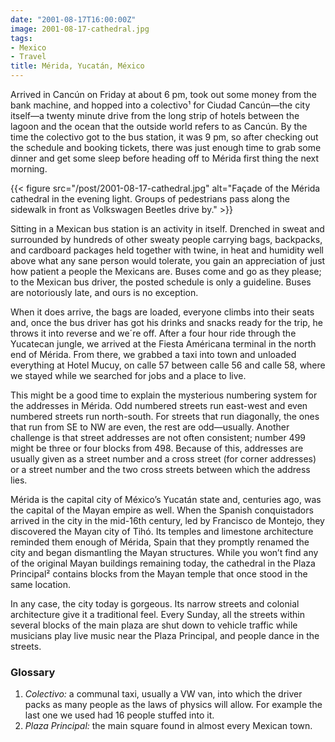 ```yaml
---
date: "2001-08-17T16:00:00Z"
image: 2001-08-17-cathedral.jpg
tags:
- Mexico
- Travel
title: Mérida, Yucatán, México
---
```


Arrived in Cancún on Friday at about 6 pm, took out some money from the bank
machine, and hopped into a colectivo¹ for Ciudad Cancún—the city itself—a
twenty minute drive from the long strip of hotels between the lagoon and the
ocean that the outside world refers to as Cancún. By the time the colectivo got
to the bus station, it was 9 pm, so after checking out the schedule and booking
tickets, there was just enough time to grab some dinner and get some sleep
before heading off to Mérida first thing the next morning.<!--more-->

{{< figure src="/post/2001-08-17-cathedral.jpg" alt="Façade of the Mérida cathedral in the evening light. Groups of pedestrians pass along the sidewalk in front as Volkswagen Beetles drive by." >}}

Sitting in a Mexican bus station is an activity in itself. Drenched in sweat
and surrounded by hundreds of other sweaty people carrying bags, backpacks, and
cardboard packages held together with twine, in heat and humidity well above
what any sane person would tolerate, you gain an appreciation of just how
patient a people the Mexicans are. Buses come and go as they please; to the
Mexican bus driver, the posted schedule is only a guideline. Buses are
notoriously late, and ours is no exception.

When it does arrive, the bags are loaded, everyone climbs into their seats and,
once the bus driver has got his drinks and snacks ready for the trip, he throws
it into reverse and we´re off. After a four hour ride through the Yucatecan
jungle, we arrived at the Fiesta Américana terminal in the north end of Mérida.
From there, we grabbed a taxi into town and unloaded everything at Hotel Mucuy,
on calle 57 between calle 56 and calle 58, where we stayed while we searched
for jobs and a place to live.

This might be a good time to explain the mysterious numbering system for the
addresses in Mérida. Odd numbered streets run east-west and even numbered
streets run north-south. For streets that run diagonally, the ones that run
from SE to NW are even, the rest are odd—usually. Another challenge is that
street addresses are not often consistent; number 499 might be three or four
blocks from 498. Because of this, addresses are usually given as a street
number and a cross street (for corner addresses) or a street number and the two
cross streets between which the address lies.

Mérida is the capital city of México’s Yucatán state and, centuries ago, was
the capital of the Mayan empire as well. When the Spanish conquistadors arrived
in the city in the mid-16th century, led by Francisco de Montejo, they
discovered the Mayan city of Tihó. Its temples and limestone architecture
reminded them enough of Mérida, Spain that they promptly renamed the city and
began dismantling the Mayan structures. While you won’t find any of the
original Mayan buildings remaining today, the cathedral in the Plaza Principal²
contains blocks from the Mayan temple that once stood in the same location.

In any case, the city today is gorgeous. Its narrow streets and colonial
architecture give it a traditional feel. Every Sunday, all the streets within
several blocks of the main plaza are shut down to vehicle traffic while
musicians play live music near the Plaza Principal, and people dance in the
streets.

### Glossary

1. *Colectivo:* a communal taxi, usually a VW van, into which the driver packs
   as many people as the laws of physics will allow. For example the last one
   we used had 16 people stuffed into it.
1. *Plaza Principal:* the main square found in almost every Mexican town.

